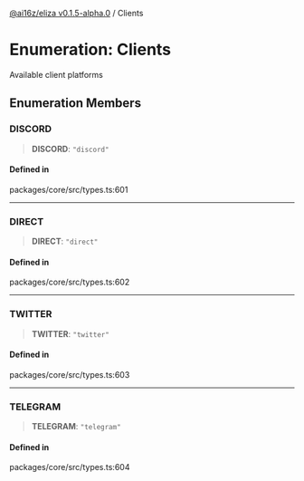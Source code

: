 [@ai16z/eliza v0.1.5-alpha.0](../index.md) / Clients

# Enumeration: Clients

Available client platforms

## Enumeration Members

### DISCORD

> **DISCORD**: `"discord"`

#### Defined in

packages/core/src/types.ts:601

***

### DIRECT

> **DIRECT**: `"direct"`

#### Defined in

packages/core/src/types.ts:602

***

### TWITTER

> **TWITTER**: `"twitter"`

#### Defined in

packages/core/src/types.ts:603

***

### TELEGRAM

> **TELEGRAM**: `"telegram"`

#### Defined in

packages/core/src/types.ts:604
